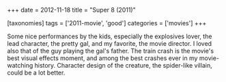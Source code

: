 +++
date = 2012-11-18
title = "Super 8 (2011)"

[taxonomies]
tags = ['2011-movie', 'good']
categories = ['movies']
+++

Some nice performances by the kids, especially the explosives lover, the
lead character, the pretty gal, and my favorite, the movie director. I
loved also that of the guy playing the gal\'s father. The train crash is
the movie\'s best visual effects moment, and among the best crashes ever
in my movie-watching history. Character design of the creature, the
spider-like villain, could be a lot better.
